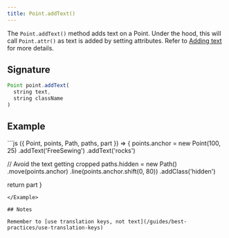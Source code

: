 ```yaml
---
title: Point.addText()
---
```


The `Point.addText()` method adds text on a Point. Under the hood, this will
call `Point.attr()` as text is added by setting attributes. Refer to [Adding
text](/howtos/code/adding-text) for more details.

## Signature

```js
Point point.addText(
  string text, 
  string className
)
```

## Example

<Example caption="Examples of Point.addText(), compare this to [Point.setText](/reference/api/point/settext)">
```js
({ Point, points, Path, paths, part }) => {
  points.anchor = new Point(100, 25)
    .addText('FreeSewing')
    .addText('rocks')

  // Avoid the text getting cropped
  paths.hidden = new Path()
    .move(points.anchor)
    .line(points.anchor.shift(0, 80))
    .addClass('hidden')


  return part
}
```
</Example>

## Notes

Remember to [use translation keys, not text](/guides/best-practices/use-translation-keys)

